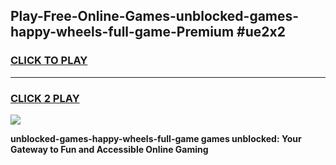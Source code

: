 
## Play-Free-Online-Games-unblocked-games-happy-wheels-full-game-Premium #ue2x2
<h3>
<a href="https://premium.freeplayer.one?title=unblocked-games-happy-wheels-full-game&ref=8M">CLICK TO PLAY</a></h3>
<hr>

<h3>
<a href="https://premium.freeplayer.one?title=unblocked-games-happy-wheels-full-game&ref=8M">CLICK 2 PLAY</a>
  
</h3>

<a href="https://premium.freeplayer.one?title=unblocked-games-happy-wheels-full-game&ref=8M"><img src="https://clearcache.store/games.png"></a>


**unblocked-games-happy-wheels-full-game games unblocked: Your Gateway to Fun and Accessible Online Gaming**
